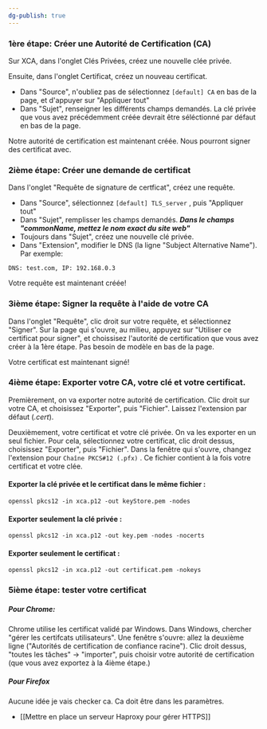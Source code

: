 ```yaml
---
dg-publish: true
---
```


### 1ère étape: Créer une Autorité de Certification (CA)

Sur XCA, dans l'onglet Clés Privées, créez une nouvelle clée privée.

Ensuite, dans l'onglet Certificat, créez un nouveau certificat. 
- Dans "Source", n'oubliez pas de sélectionnez `[default] CA` en bas de la page, et d'appuyer sur "Appliquer tout"
- Dans "Sujet", renseigner les différents champs demandés. La clé privée que vous avez précédemment créée devrait être séléctionné par défaut en bas de la page. 

Notre autorité de certification est maintenant créée. Nous pourront signer des certificat avec.

### 2ième étape: Créer une demande de certificat

Dans l'onglet "Requête de signature de certficat", créez une requête. 
- Dans "Source", sélectionnez `[default] TLS_server` , puis "Appliquer tout"
- Dans "Sujet", remplisser les champs demandés. ***Dans le champs "commonName, mettez le nom exact du site web"***
- Toujours dans "Sujet", créez une nouvelle clé privée. 
- Dans "Extension", modifier le DNS (la ligne "Subject Alternative Name"). Par exemple: 
```
DNS: test.com, IP: 192.168.0.3
```

Votre requête est maintenant créée!

### 3ième étape: Signer la requête à l'aide de votre CA

Dans l'onglet "Requête", clic droit sur votre requête, et sélectionnez "Signer". Sur la page qui s'ouvre, au milieu, appuyez sur "Utiliser ce certificat pour signer", et choissisez l'autorité de certification que vous avez créer à la 1ère étape. Pas besoin de modèle en bas de la page. 

Votre certificat est maintenant signé! 


### 4ième étape: Exporter votre CA, votre clé et votre certificat.

Premièrement, on va exporter notre autorité de certification. Clic droit sur votre CA, et choisissez "Exporter", puis "Fichier". Laissez l'extension par défaut (*.cert*). 

Deuxièmement, votre certificat et votre clé privée. On va les exporter en un seul fichier. Pour cela, sélectionnez votre certificat, clic droit dessus, choisissez "Exporter", puis "Fichier". Dans la fenêtre qui s'ouvre, changez l'extension pour `Chaîne PKCS#12 (.pfx)` . Ce fichier contient à la fois votre certificat et votre clée. 

#### Exporter **la clé privée et le certificat** dans le même fichier :

```
openssl pkcs12 -in xca.p12 -out keyStore.pem -nodes
```

#### Exporter seulement **la clé privée** :

```
openssl pkcs12 -in xca.p12 -out key.pem -nodes -nocerts
```

#### Exporter seulement **le certificat** :

```
openssl pkcs12 -in xca.p12 -out certificat.pem -nokeys
```


### 5ième étape: tester votre certificat

##### Pour Chrome:

Chrome utilise les certificat validé par Windows. Dans Windows, chercher "gérer les certifcats utilisateurs". Une fenêtre s'ouvre: allez la deuxième ligne ("Autorités de certification de confiance racine"). Clic droit dessus, "toutes les tâches" -> "importer", puis choisir votre autorité de certification (que vous avez exportez à la 4ième étape.)

##### Pour Firefox

Aucune idée je vais checker ca. Ca doit être dans les paramètres. 

- [[Mettre en place un serveur Haproxy pour gérer HTTPS]]